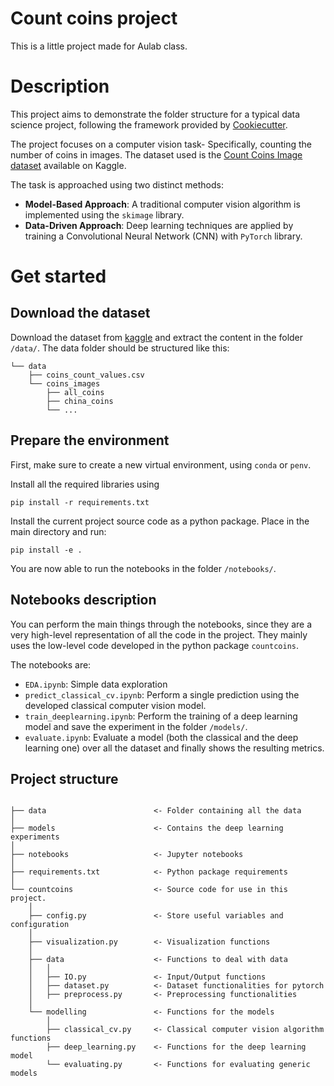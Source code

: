 # Count coins project

This is a little project made for Aulab class.


# Description  
This project aims to demonstrate the folder structure for a typical data science project, following the framework provided by [Cookiecutter](https://github.com/drivendataorg/cookiecutter-data-science).  

The project focuses on a computer vision task- Specifically, counting the number of coins in images. The dataset used is the [Count Coins Image dataset](https://www.kaggle.com/datasets/balabaskar/count-coins-image-dataset) available on Kaggle.  

The task is approached using two distinct methods:  

- **Model-Based Approach**: A traditional computer vision algorithm is implemented using the `skimage` library.  
- **Data-Driven Approach**: Deep learning techniques are applied by training a Convolutional Neural Network (CNN) with `PyTorch` library.  



# Get started

## Download the dataset
Download the dataset from [kaggle](https://www.kaggle.com/datasets/balabaskar/count-coins-image-dataset) and extract the content in the folder  `/data/`. The data folder should be structured like this:

```
└── data
    ├── coins_count_values.csv
    └── coins_images
        ├── all_coins
        ├── china_coins
        └── ...

```

## Prepare the environment

First, make sure to create a new virtual environment, using `conda` or `penv`.

Install all the required libraries using

    pip install -r requirements.txt

Install the current project source code as a python package. Place in the main directory and run:

    pip install -e .

You are now able to run the notebooks in the folder `/notebooks/`.

## Notebooks description

You can perform the main things through the notebooks, since they are a very high-level representation of all the code in the project. They mainly uses the low-level code developed in the python package `countcoins`.

The notebooks are:

- `EDA.ipynb`: Simple data exploration
- `predict_classical_cv.ipynb`: Perform a single prediction using the developed classical computer vision model. 
- `train_deeplearning.ipynb`: Perform the training of a deep learning model and save the experiment in the folder `/models/`.
- `evaluate.ipynb`: Evaluate a model (both the classical and the deep learning one) over all the dataset and finally shows the resulting metrics.


## Project structure


```

├── data                        <- Folder containing all the data
│
├── models                      <- Contains the deep learning experiments
│
├── notebooks                   <- Jupyter notebooks
│
├── requirements.txt            <- Python package requirements
│
└── countcoins                  <- Source code for use in this project.
    │
    ├── config.py               <- Store useful variables and configuration
    │
    ├── visualization.py        <- Visualization functions
    │
    ├── data                    <- Functions to deal with data
    │   │
    │   ├── IO.py               <- Input/Output functions
    │   ├── dataset.py          <- Dataset functionalities for pytorch
    │   ├── preprocess.py       <- Preprocessing functionalities
    │
    └── modelling               <- Functions for the models
        │
        ├── classical_cv.py     <- Classical computer vision algorithm functions
        ├── deep_learning.py    <- Functions for the deep learning model
        └── evaluating.py       <- Functions for evaluating generic models

        

```
